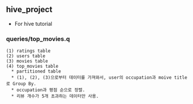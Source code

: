 ## hive_project
* For hive tutorial

### queries/top_movies.q
    (1) ratings table
    (2) users table
    (3) movies table
    (4) top_movies table
      * partitioned table
      * (1), (2), (3)으로부터 데이터를 가져와서, user의 occupation과 moive title로 Group By.
      * occupation과 평점 순으로 정렬.
      * 리뷰 개수가 5개 초과하는 데이터만 사용.
